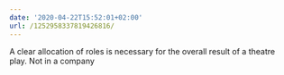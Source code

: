 ```yaml
---
date: '2020-04-22T15:52:01+02:00'
url: /1252958337819426816/
---
```

A clear allocation of roles is necessary for the overall result of a theatre play. Not in a company
